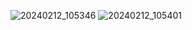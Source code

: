 ![20240212_105346](https://github.com/user-attachments/assets/75f2c607-bb17-4266-afd2-5faea0189a60)
![20240212_105401](https://github.com/user-attachments/assets/e583a574-ff69-4199-b8a6-7e13bc93124e)
